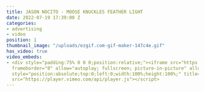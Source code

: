 ```yaml
---
title: JASON NOCITO - MOOSE KNUCKLES FEATHER LIGHT
date: 2022-07-19 17:39:00 Z
categories:
- advertising
- video
position: 1
thumbnail_image: "/uploads/ezgif.com-gif-maker-147c4e.gif"
has_video: true
video_embeds:
- <div style="padding:75% 0 0 0;position:relative;"><iframe src="https://player.vimeo.com/video/731456432?h=db56dbc03d&amp;badge=0&amp;autopause=0&amp;player_id=0&amp;app_id=58479"
  frameborder="0" allow="autoplay; fullscreen; picture-in-picture" allowfullscreen
  style="position:absolute;top:0;left:0;width:100%;height:100%;" title="Cranston_edit_titles_v02.mp4"></iframe></div><script
  src="https://player.vimeo.com/api/player.js"></script>
---
```


